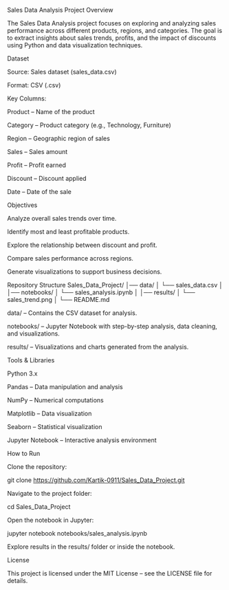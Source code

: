Sales Data Analysis
Project Overview

The Sales Data Analysis project focuses on exploring and analyzing sales performance across different products, regions, and categories. The goal is to extract insights about sales trends, profits, and the impact of discounts using Python and data visualization techniques.

Dataset

Source: Sales dataset (sales_data.csv)

Format: CSV (.csv)

Key Columns:

Product – Name of the product

Category – Product category (e.g., Technology, Furniture)

Region – Geographic region of sales

Sales – Sales amount

Profit – Profit earned

Discount – Discount applied

Date – Date of the sale

Objectives

Analyze overall sales trends over time.

Identify most and least profitable products.

Explore the relationship between discount and profit.

Compare sales performance across regions.

Generate visualizations to support business decisions.

Repository Structure
Sales_Data_Project/
│── data/
│   └── sales_data.csv
│
│── notebooks/
│   └── sales_analysis.ipynb
│
│── results/
│   └── sales_trend.png
│
└── README.md


data/ – Contains the CSV dataset for analysis.

notebooks/ – Jupyter Notebook with step-by-step analysis, data cleaning, and visualizations.

results/ – Visualizations and charts generated from the analysis.

Tools & Libraries

Python 3.x

Pandas – Data manipulation and analysis

NumPy – Numerical computations

Matplotlib – Data visualization

Seaborn – Statistical visualization

Jupyter Notebook – Interactive analysis environment

How to Run

Clone the repository:

git clone https://github.com/Kartik-0911/Sales_Data_Project.git


Navigate to the project folder:

cd Sales_Data_Project


Open the notebook in Jupyter:

jupyter notebook notebooks/sales_analysis.ipynb


Explore results in the results/ folder or inside the notebook.

License

This project is licensed under the MIT License – see the LICENSE file for details.
